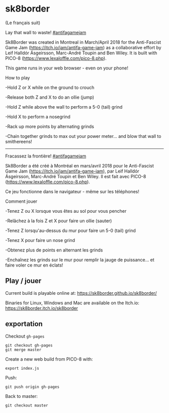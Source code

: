 # sk8border

(Le français suit)

Lay that wall to waste! [#antifagamejam](https://twitter.com/search?q=%23antifagamejam)

Sk8Border was created in Montreal in March/April 2018 for the Anti-Fascist Game Jam (https://itch.io/jam/antifa-game-jam) as a collaborative effort by Leif Halldór Ásgeirsson, Marc-André Toupin and Ben Wiley. It is built with PICO-8 (https://www.lexaloffle.com/pico-8.php).

This game runs in your web browser - even on your phone!

How to play

-Hold Z or X while on the ground to crouch

-Release both Z and X to do an ollie (jump)

-Hold Z while above the wall to perform a 5-0 (tail) grind

-Hold X to perform a nosegrind

-Rack up more points by alternating grinds

-Chain together grinds to max out your power meter... and blow that wall to smithereens!

----------------------

Fracassez la frontière! [#antifagamejam](https://twitter.com/search?q=%23antifagamejam)

Sk8Border a été créé à Montréal en mars/avril 2018 pour le Anti-Fascist Game Jam (https://itch.io/jam/antifa-game-jam), par Leif Halldór Ásgeirsson, Marc-André Toupin et Ben Wiley. Il est fait avec PICO-8 (https://www.lexaloffle.com/pico-8.php).

Ce jeu fonctionne dans le navigateur - même sur les téléphones!

Comment jouer

-Tenez Z ou X lorsque vous êtes au sol pour vous pencher

-Relâchez à la fois Z et X pour faire un ollie (sauter)

-Tenez Z lorsqu'au-dessus du mur pour faire un 5-0 (tail) grind

-Tenez X pour faire un nose grind

-Obtenez plus de points en alternant les grinds

-Enchaînez les grinds sur le mur pour remplir la jauge de puissance... et faire voler ce mur en éclats!

## Play / jouer

Current build is playable online at: https://sk8border.github.io/sk8border/

Binaries for Linux, Windows and Mac are available on the Itch.io: https://sk8border.itch.io/sk8border

## exportation

Checkout `gh-pages`

```console
git checkout gh-pages
git merge master
```

Create a new web build from PICO-8 with:

```console
export index.js
```

Push:

```console
git push origin gh-pages
```

Back to master:

```console
git checkout master
```
